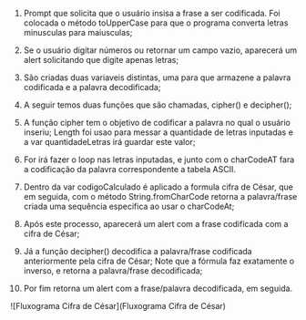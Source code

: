 1. Prompt que solicita que o usuário insisa a frase a ser codificada. Foi colocada o método toUpperCase para que o programa converta letras minusculas para maiusculas;

2. Se o usuário digitar números ou retornar um campo vazio, aparecerá um alert solicitando que digite apenas letras;

3. São criadas duas variaveis distintas, uma para que armazene a palavra codificada e a palavra decodificada;

4. A seguir temos duas funções que são chamadas, cipher() e decipher();

5. A função cipher tem o objetivo de codificar a palavra no qual o usuário inseriu; Length foi usao para messar a quantidade de letras inputadas e a var quantidadeLetras irá guardar este valor;

6. For irá fazer o loop nas letras inputadas, e junto com o charCodeAT fara a codificação da palavra correspondente a tabela ASCII.

7. Dentro da var codigoCalculado é aplicado a formula cifra de César, que em seguida, com o método String.fromCharCode  retorna a palavra/frase criada uma sequência especifica ao usar o charCodeAt;

8. Após este processo, aparecerá um alert com a frase codificada com a cifra de César;

9. Já a função decipher() decodifica a palavra/frase codificada anteriormente pela cifra de César; Note que a fórmula faz exatamente o inverso, e retorna a palavra/frase decodificada;

10. Por fim retorna um alert com a frase/palavra decodificada, em seguida.

![Fluxograma Cifra de César](Fluxograma Cifra de César)